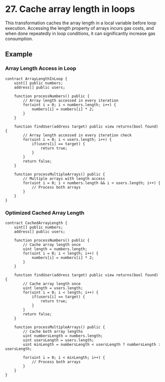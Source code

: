 # 27. Cache array length in loops

This transformation caches the array length in a local variable before loop execution. Accessing the length property of arrays incurs gas costs, and when done repeatedly in loop conditions, it can significantly increase gas consumption.

## Example

### Array Length Access in Loop
```solidity
contract ArrayLengthInLoop {
    uint[] public numbers;
    address[] public users;
    
    function processNumbers() public {
        // Array length accessed in every iteration
        for(uint i = 0; i < numbers.length; i++) {
            numbers[i] = numbers[i] * 2;
        }
    }
    
    function findUser(address target) public view returns(bool found) {
        // Array length accessed in every iteration check
        for(uint i = 0; i < users.length; i++) {
            if(users[i] == target) {
                return true;
            }
        }
        return false;
    }
    
    function processMultipleArrays() public {
        // Multiple arrays with length access
        for(uint i = 0; i < numbers.length && i < users.length; i++) {
            // Process both arrays
        }
    }
}
```

### Optimized Cached Array Length
```solidity
contract CachedArrayLength {
    uint[] public numbers;
    address[] public users;
    
    function processNumbers() public {
        // Cache array length once
        uint length = numbers.length;
        for(uint i = 0; i < length; i++) {
            numbers[i] = numbers[i] * 2;
        }
    }
    
    function findUser(address target) public view returns(bool found) {
        // Cache array length once
        uint length = users.length;
        for(uint i = 0; i < length; i++) {
            if(users[i] == target) {
                return true;
            }
        }
        return false;
    }
    
    function processMultipleArrays() public {
        // Cache both array lengths
        uint numbersLength = numbers.length;
        uint usersLength = users.length;
        uint minLength = numbersLength < usersLength ? numbersLength : usersLength;
        
        for(uint i = 0; i < minLength; i++) {
            // Process both arrays
        }
    }
}
```